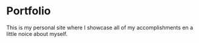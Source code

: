 # Portfolio

This is my personal site where I showcase all of my accomplishments en a little noice about myself.
